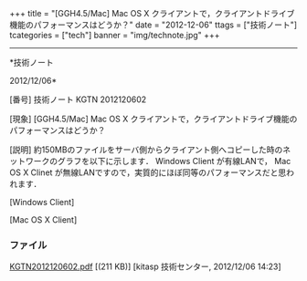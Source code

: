 ﻿+++
title = "[GGH4.5/Mac] Mac OS X クライアントで，クライアントドライブ機能のパフォーマンスはどうか？"
date = "2012-12-06"
ttags = ["技術ノート"]
tcategories = ["tech"]
banner = "img/technote.jpg"
+++

-----------------------------------------------------------------------------------------------------------------------------

*技術ノート

2012/12/06*


[番号]
技術ノート KGTN 2012120602

[現象]
[GGH4.5/Mac] Mac OS X
クライアントで，クライアントドライブ機能のパフォーマンスはどうか？

[説明]
約150MBのファイルをサーバ側からクライアント側へコピーした時のネットワークのグラフを以下に示します．
Windows Client が有線LANで， Mac OS X Clinet
が無線LANですので，実質的にほぼ同等のパフォーマンスだと思われます．

[Windows Client]

[Mac OS X Client]


### ファイル

 
 


[KGTN2012120602.pdf](http://techreport.kitasp.net/attachments/download/1140/KGTN2012120602.pdf)
 [(211 KB)] [kitasp 技術センター, 2012/12/06
14:23]


 


 

